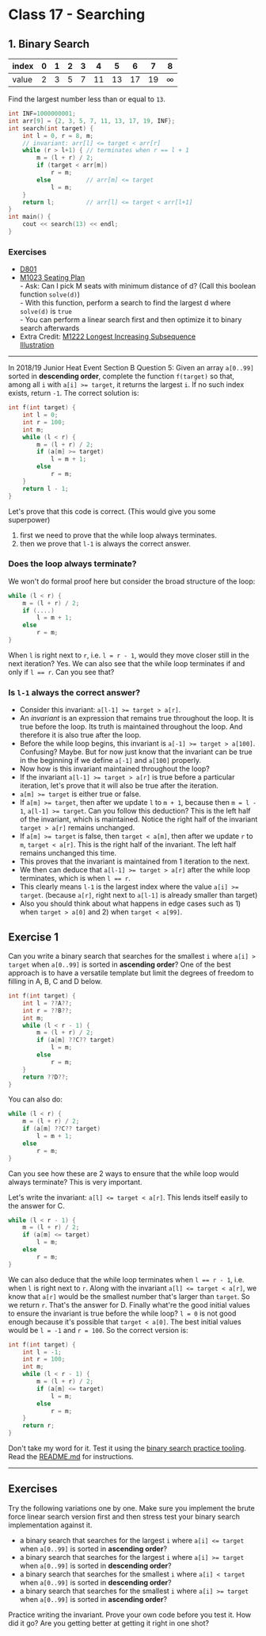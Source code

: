 # Class 17 - Searching
## 1. Binary Search
|index|0|1|2|3|4|5|6|7|8
|-|-|-|-|-|-|-|-|-|-|
|value|2|3|5|7|11|13|17|19|∞

Find the largest number less than or equal to `13`.
```cpp
int INF=1000000001;
int arr[9] = {2, 3, 5, 7, 11, 13, 17, 19, INF};
int search(int target) {
    int l = 0, r = 8, m;
    // invariant: arr[l] <= target < arr[r]
    while (r > l+1) { // terminates when r == l + 1
        m = (l + r) / 2;
        if (target < arr[m])
            r = m;
        else          // arr[m] <= target
            l = m;
    }
    return l;         // arr[l] <= target < arr[l+1]
}
int main() {
    cout << search(13) << endl;
}
```
### Exercises
- [D801](https://judge.hkoi.org/task/D801)
- [M1023 Seating Plan](https://judge.hkoi.org/task/M1023)<br>
        - Ask: Can I pick M seats with minimum distance of d? (Call this boolean function `solve(d)`)<br>
        - With this function, perform a search to find the largest d where `solve(d)` is `true`<br>
        - You can perform a linear search first and then optimize it to binary search afterwards<br>
- Extra Credit: [M1222 Longest Increasing Subsequence](https://judge.hkoi.org/task/M1222)<br>
[Illustration](https://youtu.be/Y8YfcErSBoI)
--- 

In 2018/19 Junior Heat Event Section B Question 5:
Given an array `a[0..99]` sorted in **descending order**, complete the function `f(target)` so that, among all `i` with `a[i] >= target`, it returns the largest `i`. If no such index exists, return `-1`.
The correct solution is:
```c++
int f(int target) {
    int l = 0;
    int r = 100;
    int m;
    while (l < r) {
        m = (l + r) / 2;
        if (a[m] >= target)
            l = m + 1;
        else
            r = m;
    }
    return l - 1;
}
```
Let\'s prove that this code is correct. (This would give you some superpower)
1. first we need to prove that the while loop always terminates.
2. then we prove that `l-1` is always the correct answer.

### Does the loop always terminate?
We won't do formal proof here but consider the broad structure of the loop:
```c++
while (l < r) {
	m = (l + r) / 2;
	if (....)
		l = m + 1;
	else
		r = m;
}
```
When `l` is right next to `r`, i.e. `l = r - 1`, would they move closer still in the next iteration? Yes. 
We can also see that the while loop terminates if and only if `l == r`. Can you see that?

### Is `l-1` always the correct answer?
- Consider this invariant: `a[l-1] >= target > a[r]`.
- An *invariant* is an expression that remains true throughout the loop. It is true before the loop. Its truth is maintained throughout the loop. And therefore it is also true after the loop.
- Before the while loop begins, this invariant is `a[-1] >= target > a[100]`. Confusing? Maybe. But for now just know that the invariant can be true in the beginning if we define `a[-1]` and `a[100]` properly.
- Now how is this invariant maintained throughout the loop?
- If the invariant `a[l-1] >= target > a[r]` is true before a particular iteration, let's prove that it will also be true after the iteration.
- `a[m] >= target` is either true or false.
- If `a[m] >= target`, then after we update `l` to `m + 1`, because then `m = l - 1`, `a[l-1] >= target`. Can you follow this deduction? This is the left half of the invariant, which is maintained. Notice the right half of the invariant `target > a[r]` remains unchanged.
- If `a[m] >= target` is false, then `target < a[m]`, then after we update `r` to `m`, `target < a[r]`. This is the right half of the invariant. The left half remains unchanged this time. 
- This proves that the invariant is maintained from 1 iteration to the next.
- We then can deduce that `a[l-1] >= target > a[r]` after the while loop terminates, which is when `l == r`.
- This clearly means `l-1` is the largest index where the value `a[i] >= target`. (because `a[r]`, right next to `a[l-1]` is already smaller than target)
- Also you should think about what happens in edge cases such as 1) when `target > a[0]` and 2) when `target < a[99]`.

## Exercise 1
Can you write a binary search that searches for the smallest `i` where `a[i] > target` when `a[0..99]` is sorted in **ascending order**?
One of the best approach is to have a versatile template but limit the degrees of freedom to filling in A, B, C and D below.
```c++
int f(int target) {
    int l = ??A??;
    int r = ??B??;
    int m;
    while (l < r - 1) {
        m = (l + r) / 2;
        if (a[m] ??C?? target)
            l = m;
        else
            r = m;
    }
    return ??D??;
}
```
You can also do:
```c++
while (l < r) {
    m = (l + r) / 2;
    if (a[m] ??C?? target)
        l = m + 1;
    else
        r = m;
}
```
Can you see how these are 2 ways to ensure that the while loop would always terminate? This is very important.

Let's write the invariant: `a[l] <= target < a[r]`. This lends itself easily to the answer for C.
```c++
while (l < r - 1) {
    m = (l + r) / 2;
    if (a[m] <= target)
        l = m;
    else
        r = m;
}
```
We can also deduce that the while loop terminates when `l == r - 1`, i.e. when `l` is right next to `r`. Along with the invariant `a[l] <= target < a[r]`, we know that `a[r]` would be the smallest number that's larger than `target`.
So we return `r`. That's the answer for D.
Finally what're the good initial values to ensure the invariant is true before the while loop? `l = 0` is not good enough because it's possible that `target < a[0]`.
The best initial values would be `l = -1` and `r = 100`.
So the correct version is:
```c++
int f(int target) {
    int l = -1;
    int r = 100;
    int m;
    while (l < r - 1) {
        m = (l + r) / 2;
        if (a[m] <= target)
            l = m;
        else
            r = m;
    }
    return r;
}
```

Don't take my word for it. Test it using the [binary search practice tooling](https://github.com/miyagi-sensei/binsearch). Read the [README.md](https://github.com/miyagi-sensei/binsearch/blob/main/README.md) for instructions.

---

## Exercises
Try the following variations one by one. Make sure you implement the brute force linear search version first and then stress test your binary search implementation against it.
- a binary search that searches for the largest `i` where `a[i] <= target` when `a[0..99]` is sorted in **ascending order**?
- a binary search that searches for the largest `i` where `a[i] >= target` when `a[0..99]` is sorted in **descending order**?
- a binary search that searches for the smallest `i` where `a[i] < target` when `a[0..99]` is sorted in **descending order**?
- a binary search that searches for the smallest `i` where `a[i] >= target` when `a[0..99]` is sorted in **ascending order**?

Practice writing the invariant. Prove your own code before you test it. How did it go? Are you getting better at getting it right in one shot?
```
